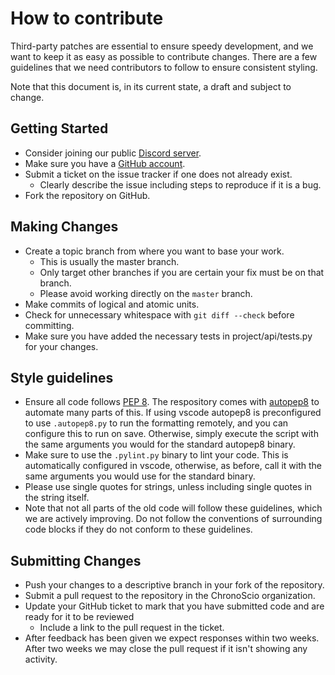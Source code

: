 # How to contribute

Third-party patches are essential to ensure speedy development, and
we want to keep it as easy as possible to contribute changes. There
are a few guidelines that we need contributors to follow to ensure
consistent styling.

Note that this document is, in its current state, a draft and subject to change.

## Getting Started
* Consider joining our public [Discord server](https://discord.gg/QfRDgaY).
* Make sure you have a [GitHub account](https://github.com/signup/free).
* Submit a ticket on the issue tracker if one does not already exist.
  * Clearly describe the issue including steps to reproduce if it is a bug.
* Fork the repository on GitHub.


## Making Changes
* Create a topic branch from where you want to base your work.
  * This is usually the master branch.
  * Only target other branches if you are certain your fix must be on that
    branch.
  * Please avoid working directly on the `master` branch.
* Make commits of logical and atomic units.
* Check for unnecessary whitespace with `git diff --check` before committing.
* Make sure you have added the necessary tests in project/api/tests.py for your changes.

## Style guidelines
* Ensure all code follows [PEP 8](https://www.python.org/dev/peps/pep-0008/).
The respository comes with [autopep8](https://github.com/hhatto/autopep8) to
automate many parts of this. If using vscode autopep8 is preconfigured to use `.autopep8.py`
to run the formatting remotely, and you can configure this to run on save. Otherwise, simply
execute the script with the same arguments you would for the standard autopep8 binary.
* Make sure to use the `.pylint.py` binary to lint your code. This is automatically configured in
vscode, otherwise, as before, call it with the same arguments you would use for the standard
binary.
* Please use single quotes for strings, unless including single quotes in the string itself.
* Note that not all parts of the old code will follow these guidelines, which we are actively
improving. Do not follow the conventions of surrounding code blocks if they do not conform
to these guidelines.

## Submitting Changes
* Push your changes to a descriptive branch in your fork of the repository.
* Submit a pull request to the repository in the ChronoScio organization.
* Update your GitHub ticket to mark that you have submitted code and are ready
  for it to be reviewed
  * Include a link to the pull request in the ticket.
* After feedback has been given we expect responses within two weeks. After two
  weeks we may close the pull request if it isn't showing any activity.
